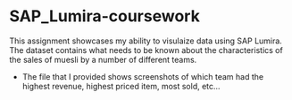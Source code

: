 # SAP_Lumira-coursework

This assignment showcases my ability to visulaize data using SAP Lumira. The dataset contains what needs to be known about the characteristics of the sales of muesli by a number of different teams.

* The file that I provided shows screenshots of which team had the highest revenue, highest priced item, most sold, etc...
